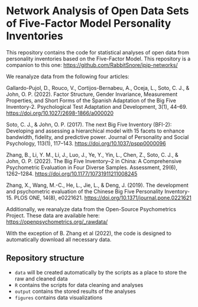# Network Analysis of Open Data Sets of Five-Factor Model Personality Inventories

This repository contains the code for statistical analyses of open data from
personality inventories based on the Five-Factor Model. This repository is a
companion to this one: https://github.com/RabbitSnore/ipip-networks/

We reanalyze data from the following four articles:

Gallardo-Pujol, D., Rouco, V., Cortijos-Bernabeu, A., Oceja, L., Soto, C. J., &
John, O. P. (2022). Factor Structure, Gender Invariance, Measurement Properties,
and Short Forms of the Spanish Adaptation of the Big Five Inventory-2.
Psychological Test Adaptation and Development, 3(1), 44–69.
https://doi.org/10.1027/2698-1866/a000020

Soto, C. J., & John, O. P. (2017). The next Big Five Inventory (BFI-2):
Developing and assessing a hierarchical model with 15 facets to enhance
bandwidth, fidelity, and predictive power. Journal of Personality and Social
Psychology, 113(1), 117–143. https://doi.org/10.1037/pspp0000096

Zhang, B., Li, Y. M., Li, J., Luo, J., Ye, Y., Yin, L., Chen, Z., Soto, C. J., &
John, O. P. (2022). The Big Five Inventory–2 in China: A Comprehensive
Psychometric Evaluation in Four Diverse Samples. Assessment, 29(6), 1262–1284.
https://doi.org/10.1177/10731911211008245

Zhang, X., Wang, M.-C., He, L., Jie, L., & Deng, J. (2019). The development and
psychometric evaluation of the Chinese Big Five Personality Inventory-15. PLOS
ONE, 14(8), e0221621. https://doi.org/10.1371/journal.pone.0221621

Additionally, we reanalyze data from the Open-Source Psychometrics Project.
These data are available here: https://openpsychometrics.org/_rawdata/

With the exception of B. Zhang et al (2022), the code is designed to
automatically download all necessary data.

## Repository structure

- `data` will be created automatically by the scripts as a place to store the raw and cleaned data
- `R` contains the scripts for data cleaning and analyses
- `output` contains the stored results of the analyses
- `figures` contains data visualizations